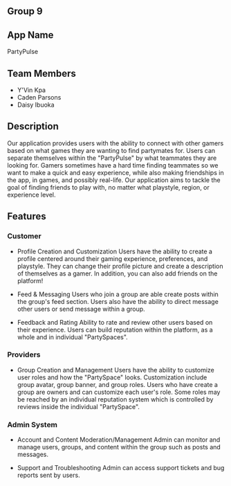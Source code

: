 ## Group 9

## App Name

PartyPulse

## Team Members

- Y'Vin Kpa
- Caden Parsons
- Daisy Ibuoka

## Description

Our application provides users with the ability to connect with other gamers based on what games they are wanting to find partymates for. Users can separate themselves within the "PartyPulse" by what teammates they are looking for. Gamers sometimes have a hard time finding teammates so we want to make a quick and easy experience, while also making friendships in the app, in games, and possibly real-life. Our application aims to tackle the goal of finding friends to play with, no matter what playstyle, region, or experience level. 

## Features

### Customer

- Profile Creation and Customization
Users have the ability to create a profile centered around their gaming experience, preferences, and playstyle. They can change their profile picture and create a description of themselves as a gamer. In addition, you can also add friends on the platform!

- Feed & Messaging
Users who join a group are able create posts within the group's feed section. Users also have the ability to direct message other users or send message within a group.

- Feedback and Rating
Ability to rate and review other users based on their experience. Users can build reputation within the platform, as a whole and in individual "PartySpaces".

### Providers

- Group Creation and Management
Users have the ability to customize user roles and how the "PartySpace" looks. Customization include group avatar, group banner, and group roles. Users who have create a group are owners and can customize each user's role. Some roles may be reached by an individual reputation system which is controlled by reviews inside the individual "PartySpace".


### Admin System

- Account and Content Moderation/Management
Admin can monitor and manage users, groups, and content within the group such as posts and messages.

- Support and Troubleshooting
Admin can access support tickets and bug reports sent by users.

